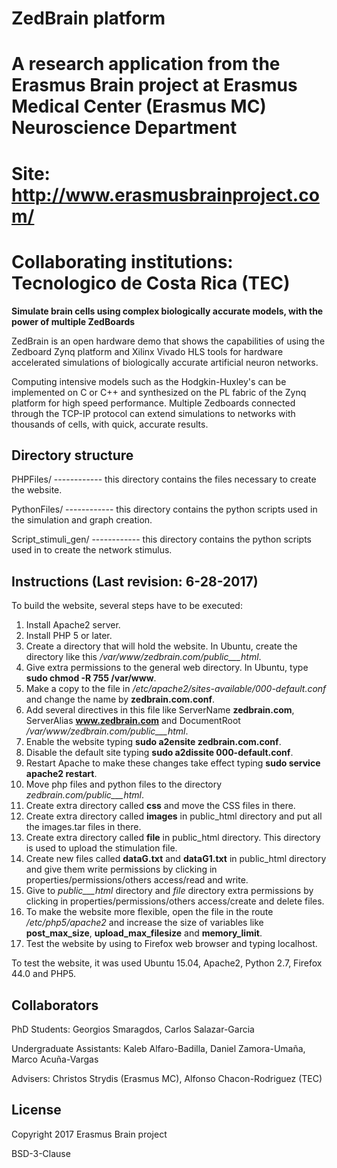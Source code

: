 # ZedBrain platform
# A research application from the Erasmus Brain project at Erasmus Medical Center (Erasmus MC) Neuroscience Department 
# Site: http://www.erasmusbrainproject.com/

# Collaborating institutions: Tecnologico de Costa Rica (TEC)

**Simulate brain cells using complex biologically accurate models, with the power of multiple ZedBoards**

ZedBrain is an open hardware demo that shows the capabilities of using the Zedboard Zynq platform and Xilinx Vivado HLS tools for hardware accelerated simulations of biologically accurate artificial neuron networks. 

Computing intensive models such as the Hodgkin-Huxley's can be implemented on C or C++ and synthesized on the PL fabric of the Zynq platform for high speed performance. Multiple Zedboards connected through the TCP-IP protocol can extend simulations to networks with thousands of cells, with quick, accurate results.

## Directory structure
PHPFiles/ ------------ this directory contains the files necessary to create the website.

PythonFiles/ ------------ this directory contains the python scripts used in the simulation and graph creation.

Script_stimuli_gen/ ------------ this directory contains the python scripts used in to create the network stimulus.

## Instructions (Last revision: 6-28-2017)
To build the website, several steps have to be executed:
1. Install Apache2 server. 
2. Install PHP 5 or later.
3. Create a directory that will hold the website. In Ubuntu, create the directory like this _/var/www/zedbrain.com/public___html_.
4. Give extra permissions to the general web directory. In Ubuntu, type **sudo chmod -R 755 /var/www**.
5. Make a copy to the file in _/etc/apache2/sites-available/000-default.conf_ and change the name by **zedbrain.com.conf**.
6. Add several directives in this file like ServerName **zedbrain.com**, ServerAlias **www.zedbrain.com** and DocumentRoot _/var/www/zedbrain.com/public___html_.
7. Enable the website typing **sudo a2ensite zedbrain.com.conf**.
8. Disable the default site typing **sudo a2dissite 000-default.conf**.
9. Restart Apache to make these changes take effect typing **sudo service apache2 restart**.
10. Move php files and python files to the directory _zedbrain.com/public___html_.
11. Create extra directory called **css** and move the CSS files in there.
12. Create extra directory called **images** in public_html directory and put all the images.tar files in there. 
13. Create extra directory called **file** in public_html directory. This directory is used to upload the stimulation file.
14. Create new files called **dataG.txt** and  **dataG1.txt** in public_html directory and give them write permissions by clicking in properties/permissions/others access/read and write.
15. Give to _public___html_ directory and _file_ directory extra permissions by clicking in properties/permissions/others access/create and delete files.
16. To make the website more flexible, open the file in the route _/etc/php5/apache2_ and increase the size of variables like **post_max_size**, **upload_max_filesize** and **memory_limit**.
17. Test the website by using to Firefox web browser and typing localhost.


To test the website, it was used Ubuntu 15.04, Apache2, Python 2.7, Firefox 44.0 and PHP5.

## Collaborators

PhD Students: Georgios Smaragdos, Carlos Salazar-Garcia

Undergraduate Assistants: Kaleb Alfaro-Badilla, Daniel Zamora-Umaña, Marco Acuña-Vargas

Advisers: Christos Strydis (Erasmus MC), Alfonso Chacon-Rodriguez (TEC)

## License
Copyright 2017 Erasmus Brain project

BSD-3-Clause

